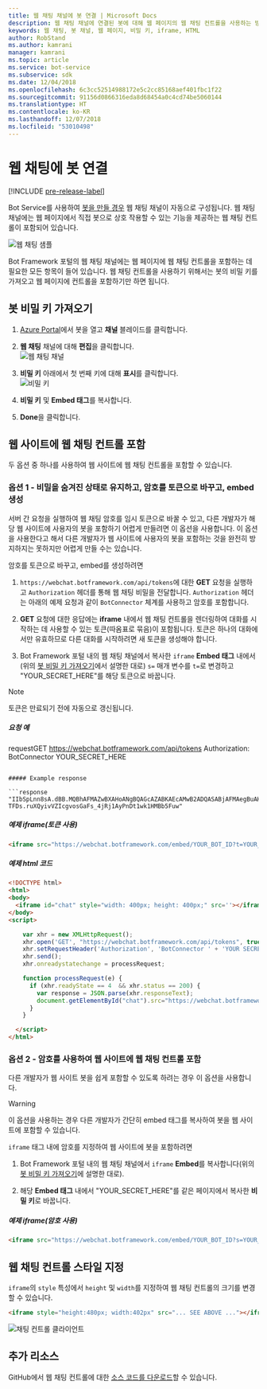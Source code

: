 ```yaml
---
title: 웹 채팅 채널에 봇 연결 | Microsoft Docs
description: 웹 채팅 채널에 연결된 봇에 대해 웹 페이지의 웹 채팅 컨트롤을 사용하는 방법을 알아봅니다.
keywords: 웹 채팅, 봇 채널, 웹 페이지, 비밀 키, iframe, HTML
author: RobStand
ms.author: kamrani
manager: kamrani
ms.topic: article
ms.service: bot-service
ms.subservice: sdk
ms.date: 12/04/2018
ms.openlocfilehash: 6c3cc52514988172e5c2cc85168aef401fbc1f22
ms.sourcegitcommit: 91156d0866316eda8d68454a0c4cd74be5060144
ms.translationtype: HT
ms.contentlocale: ko-KR
ms.lasthandoff: 12/07/2018
ms.locfileid: "53010498"
---
```

# <a name="connect-a-bot-to-web-chat"></a>웹 채팅에 봇 연결

[!INCLUDE [pre-release-label](./includes/pre-release-label.md)]

Bot Service를 사용하여 [봇을 만들 경우](bot-service-quickstart.md) 웹 채팅 채널이 자동으로 구성됩니다. 웹 채팅 채널에는 웹 페이지에서 직접 봇으로 상호 작용할 수 있는 기능을 제공하는 웹 채팅 컨트롤이 포함되어 있습니다.

![웹 채팅 샘플](./media/bot-service-channel-webchat/create-a-bot.png)

Bot Framework 포털의 웹 채팅 채널에는 웹 페이지에 웹 채팅 컨트롤을 포함하는 데 필요한 모든 항목이 들어 있습니다. 웹 채팅 컨트롤을 사용하기 위해서는 봇의 비밀 키를 가져오고 웹 페이지에 컨트롤을 포함하기만 하면 됩니다.

## <a id="step-1"></a> 봇 비밀 키 가져오기

1. [Azure Portal](http://portal.azure.com)에서 봇을 열고 **채널** 블레이드를 클릭합니다.

2. **웹 채팅** 채널에 대해 **편집**을 클릭합니다.  
![웹 채팅 채널](./media/bot-service-channel-webchat/bot-service-channel-list.png)

3. **비밀 키** 아래에서 첫 번째 키에 대해 **표시**를 클릭합니다.  
![비밀 키](./media/bot-service-channel-webchat/secret-key.png)

4. **비밀 키** 및 **Embed 태그**를 복사합니다.

5. **Done**을 클릭합니다.

## <a name="embed-the-web-chat-control-in-your-website"></a>웹 사이트에 웹 채팅 컨트롤 포함

두 옵션 중 하나를 사용하여 웹 사이트에 웹 채팅 컨트롤을 포함할 수 있습니다.

### <a name="option-1---keep-your-secret-hidden-exchange-your-secret-for-a-token-and-generate-the-embed"></a>옵션 1 - 비밀을 숨겨진 상태로 유지하고, 암호를 토큰으로 바꾸고, embed 생성

서버 간 요청을 실행하여 웹 채팅 암호를 임시 토큰으로 바꿀 수 있고, 다른 개발자가 해당 웹 사이트에 사용자의 봇을 포함하기 어렵게 만들려면 이 옵션을 사용합니다. 이 옵션을 사용한다고 해서 다른 개발자가 웹 사이트에 사용자의 봇을 포함하는 것을 완전히 방지하지는 못하지만 어렵게 만들 수는 있습니다.

암호를 토큰으로 바꾸고, embed를 생성하려면

1. `https://webchat.botframework.com/api/tokens`에 대한 **GET** 요청을 실행하고 `Authorization` 헤더를 통해 웹 채팅 비밀을 전달합니다. `Authorization` 헤더는 아래의 예제 요청과 같이 `BotConnector` 체계를 사용하고 암호를 포함합니다.

2. **GET** 요청에 대한 응답에는 **iframe** 내에서 웹 채팅 컨트롤을 렌더링하여 대화를 시작하는 데 사용할 수 있는 토큰(따옴표로 묶음)이 포함됩니다. 토큰은 하나의 대화에서만 유효하므로 다른 대화를 시작하려면 새 토큰을 생성해야 합니다.

3. Bot Framework 포털 내의 웹 채팅 채널에서 복사한 `iframe` **Embed 태그** 내에서(위의 [봇 비밀 키 가져오기](#step-1)에서 설명한 대로) `s=` 매개 변수를 `t=`로 변경하고 "YOUR_SECRET_HERE"를 해당 토큰으로 바꿉니다.

> [!NOTE]
> 토큰은 만료되기 전에 자동으로 갱신됩니다. 

##### <a name="example-request"></a>요청 예

requestGET https://webchat.botframework.com/api/tokens Authorization: BotConnector YOUR_SECRET_HERE
```

##### Example response 

```response
"IIbSpLnn8sA.dBB.MQBhAFMAZwBXAHoANgBQAGcAZABKAEcAMwB2ADQASABjAFMAegBuAHYANwA.bbguxyOv0gE.cccJjH-TFDs.ruXQyivVZIcgvosGaFs_4jRj1AyPnDt1wk1HMBb5Fuw"
```

##### <a name="example-iframe-using-token"></a>예제 iframe(토큰 사용)

```html
<iframe src="https://webchat.botframework.com/embed/YOUR_BOT_ID?t=YOUR_TOKEN_HERE"></iframe>
```

##### <a name="example-html-code"></a>예제 html 코드
```html
<!DOCTYPE html>
<html>
<body>
  <iframe id="chat" style="width: 400px; height: 400px;" src=''></iframe>
</body>
<script>

    var xhr = new XMLHttpRequest();
    xhr.open('GET', "https://webchat.botframework.com/api/tokens", true);
    xhr.setRequestHeader('Authorization', 'BotConnector ' + 'YOUR SECRET HERE');
    xhr.send();
    xhr.onreadystatechange = processRequest;

    function processRequest(e) {
      if (xhr.readyState == 4  && xhr.status == 200) {
        var response = JSON.parse(xhr.responseText);
        document.getElementById("chat").src="https://webchat.botframework.com/embed/lucas-direct-line?t="+response
      }
    }

  </script>
</html>
```

### <a id="option-2"></a> 옵션 2 - 암호를 사용하여 웹 사이트에 웹 채팅 컨트롤 포함

다른 개발자가 웹 사이트 봇을 쉽게 포함할 수 있도록 하려는 경우 이 옵션을 사용합니다. 

> [!WARNING]
> 이 옵션을 사용하는 경우 다른 개발자가 간단히 embed 태그를 복사하여 봇을 웹 사이트에 포함할 수 있습니다.

`iframe` 태그 내에 암호를 지정하여 웹 사이트에 봇을 포함하려면

1. Bot Framework 포털 내의 웹 채팅 채널에서 `iframe` **Embed**를 복사합니다(위의 [봇 비밀 키 가져오기](#step-1)에 설명한 대로).

2. 해당 **Embed 태그** 내에서 "YOUR_SECRET_HERE"를 같은 페이지에서 복사한 **비밀 키**로 바꿉니다.

##### <a name="example-iframe-using-secret"></a>예제 iframe(암호 사용)

```html
<iframe src="https://webchat.botframework.com/embed/YOUR_BOT_ID?s=YOUR_SECRET_HERE"></iframe>
```

## <a name="style-the-web-chat-control"></a>웹 채팅 컨트롤 스타일 지정

`iframe`의 `style` 특성에서 `height` 및 `width`를 지정하여 웹 채팅 컨트롤의 크기를 변경할 수 있습니다.

```html
<iframe style="height:480px; width:402px" src="... SEE ABOVE ..."></iframe>
```

![채팅 컨트롤 클라이언트](./media/chatwidget-client.png)

## <a name="additional-resources"></a>추가 리소스

GitHub에서 웹 채팅 컨트롤에 대한 [소스 코드를 다운로드](https://aka.ms/BotFramework-WebChat-V4)할 수 있습니다.
